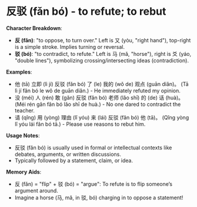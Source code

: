 # **反驳 (fǎn bó) - to refute; to rebut**

**Character Breakdown**:  
- **反 (fǎn)**: "to oppose, to turn over." Left is 又 (yòu, "right hand"), top-right is a simple stroke. Implies turning or reversal.  
- **驳 (bó)**: "to contradict, to refute." Left is 马 (mǎ, "horse"), right is 爻 (yáo, "double lines"), symbolizing crossing/intersecting ideas (contradiction).

**Examples**:  
- 他 (tā) 立即 (lì jí) 反驳 (fǎn bó) 了 (le) 我的 (wǒ de) 观点 (guān diǎn)。 (Tā lì jí fǎn bó le wǒ de guān diǎn.) - He immediately refuted my opinion.  
- 没 (méi) 人 (rén) 敢 (gǎn) 反驳 (fǎn bó) 老师 (lǎo shī) 的 (de) 话 (huà)。 (Méi rén gǎn fǎn bó lǎo shī de huà.) - No one dared to contradict the teacher.  
- 请 (qǐng) 用 (yòng) 理由 (lǐ yóu) 来 (lái) 反驳 (fǎn bó) 他 (tā)。 (Qǐng yòng lǐ yóu lái fǎn bó tā.) - Please use reasons to rebut him.

**Usage Notes**:  
- 反驳 (fǎn bó) is usually used in formal or intellectual contexts like debates, arguments, or written discussions.  
- Typically followed by a statement, claim, or idea.

**Memory Aids**:  
- 反 (fǎn) = "flip" + 驳 (bó) = "argue": To refute is to flip someone’s argument around.  
- Imagine a horse (马, mǎ, in 驳, bó) charging in to oppose a statement!